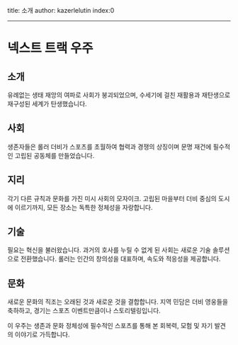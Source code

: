 title: 소개
author: kazerlelutin
index:0

---

# 넥스트 트랙 우주

## 소개
유례없는 생태 재앙의 여파로 사회가 붕괴되었으며, 수세기에 걸친 재활용과 재탄생으로 재구성된 세계가 탄생했습니다.

## 사회
생존자들은 롤러 더비가 스포츠를 초월하여 협력과 경쟁의 상징이며 문명 재건에 필수적인 고립된 공동체를 만들었습니다.

## 지리
각기 다른 규칙과 문화를 가진 미시 사회의 모자이크. 고립된 마을부터 더비 중심의 도시에 이르기까지, 모든 장소는 독특한 정체성을 자랑합니다.

## 기술
필요는 혁신을 불러왔습니다. 과거의 호사를 누릴 수 없게 된 사회는 새로운 기술 솔루션으로 전환했습니다. 롤러는 인간의 창의성을 대표하며, 속도와 적응성을 제공합니다.

## 문화
새로운 문화의 직조는 오래된 것과 새로운 것을 결합합니다. 지역 민담은 더비 영웅들을 축하하고, 경기는 스포츠 이벤트만큼이나 스토리텔링입니다.

이 우주는 생존과 문화 정체성에 필수적인 스포츠를 통해 본 회복력, 모험 및 자기 발견의 이야기로 가득합니다.
